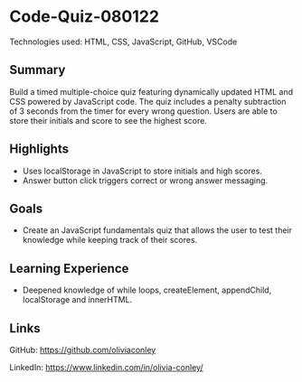# Code-Quiz-080122

Technologies used: HTML, CSS, JavaScript, GitHub, VSCode
## Summary 
Build a timed multiple-choice quiz featuring dynamically updated HTML and CSS powered by JavaScript code. The quiz includes a penalty subtraction of 3 seconds from the timer for every wrong question. Users are able to store their initials and score to see the highest score. 

## Highlights
* Uses localStorage in JavaScript to store initials and high scores. 
* Answer button click triggers correct or wrong answer messaging.  

## Goals 

* Create an JavaScript fundamentals quiz that allows the user to test their knowledge while keeping track of their scores. 

## Learning Experience

* Deepened knowledge of while loops, createElement, appendChild, localStorage and innerHTML. 

## Links

GitHub: https://github.com/oliviaconley

LinkedIn: https://www.linkedin.com/in/olivia-conley/